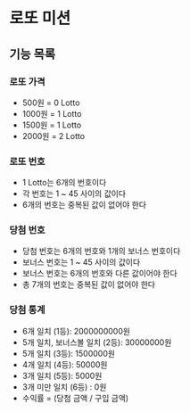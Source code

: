 # 로또 미션

## 기능 목록

### 로또 가격
- 500원 = 0 Lotto
- 1000원 = 1 Lotto
- 1500원 = 1 Lotto
- 2000원 = 2 Lotto

### 로또 번호
- 1 Lotto는 6개의 번호이다
- 각 번호는 1 ~ 45 사이의 값이다
- 6개의 번호는 중복된 값이 없어야 한다

### 당첨 번호
- 당첨 번호는 6개의 번호와 1개의 보너스 번호이다
- 보너스 번호는 1 ~ 45 사이의 값이다
- 보너스 번호는 6개의 번호와 다른 값이어야 한다
- 총 7개의 번호는 중복된 값이 없어야 한다

### 당첨 통계
- 6개 일치 (1등): 2000000000원
- 5개 일치, 보너스볼 일치 (2등): 30000000원
- 5개 일치 (3등): 1500000원
- 4개 일치 (4등): 50000원
- 3개 일치 (5등): 5000원
- 3개 미만 일치 (6등) : 0원
- 수익률 = (당첨 금액 / 구입 금액)